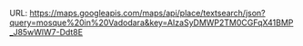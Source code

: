 URL: https://maps.googleapis.com/maps/api/place/textsearch/json?query=mosque%20in%20Vadodara&key=AIzaSyDMWP2TM0CGFqX41BMP_J85wWlW7-Ddt8E
